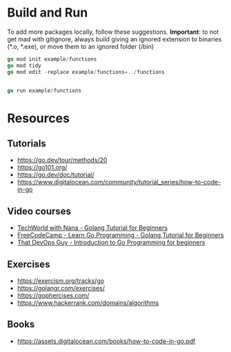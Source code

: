 
# Build and Run

To add more packages locally, follow these suggestions.
**Important**: to not get mad with gitignore, always build giving an ignored extension to binaries (*.o, *.exe), or move them to an ignored folder (/bin)
```go
go mod init example/functions
go mod tidy
go mod edit -replace example/functions=../functions


go run example/functions
```

# Resources
## Tutorials
- https://go.dev/tour/methods/20
- https://go101.org/
- https://go.dev/doc/tutorial/
- https://www.digitalocean.com/community/tutorial_series/how-to-code-in-go

## Video courses
- [TechWorld with Nana - Golang Tutorial for Beginners](https://www.youtube.com/watch?v=yyUHQIec83I)
- [FreeCodeCamp - Learn Go Programming - Golang Tutorial for Beginners](https:/www.youtube.com/watch?v=YS4e4q9oBaU)
- [That DevOps Guy - Introduction to Go Programming for beginners](https:/www.youtube.com/watch?v=jpKysZwllVw)

## Exercises 
- https://exercism.org/tracks/go
- https://golangr.com/exercises/
- https://gophercises.com/
- https://www.hackerrank.com/domains/algorithms

## Books
- https://assets.digitalocean.com/books/how-to-code-in-go.pdf


